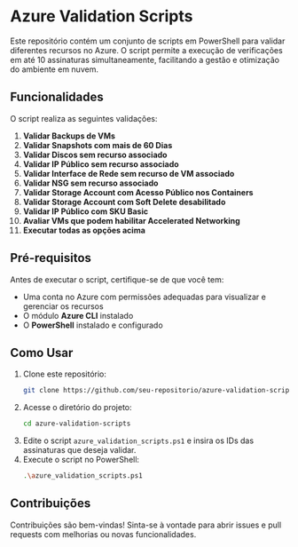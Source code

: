 # Azure Validation Scripts

Este repositório contém um conjunto de scripts em PowerShell para validar diferentes recursos no Azure. O script permite a execução de verificações em até 10 assinaturas simultaneamente, facilitando a gestão e otimização do ambiente em nuvem.

## Funcionalidades

O script realiza as seguintes validações:

1. **Validar Backups de VMs**
2. **Validar Snapshots com mais de 60 Dias**
3. **Validar Discos sem recurso associado**
4. **Validar IP Público sem recurso associado**
5. **Validar Interface de Rede sem recurso de VM associado**
6. **Validar NSG sem recurso associado**
7. **Validar Storage Account com Acesso Público nos Containers**
8. **Validar Storage Account com Soft Delete desabilitado**
9. **Validar IP Público com SKU Basic**
10. **Avaliar VMs que podem habilitar Accelerated Networking**
11. **Executar todas as opções acima**

## Pré-requisitos

Antes de executar o script, certifique-se de que você tem:

- Uma conta no Azure com permissões adequadas para visualizar e gerenciar os recursos
- O módulo **Azure CLI** instalado
- O **PowerShell** instalado e configurado

## Como Usar

1. Clone este repositório:
   ```sh
   git clone https://github.com/seu-repositorio/azure-validation-scripts.git
   ```
2. Acesse o diretório do projeto:
   ```sh
   cd azure-validation-scripts
   ```
3. Edite o script `azure_validation_scripts.ps1` e insira os IDs das assinaturas que deseja validar.
4. Execute o script no PowerShell:
   ```sh
   .\azure_validation_scripts.ps1
   ```

## Contribuições

Contribuições são bem-vindas! Sinta-se à vontade para abrir issues e pull requests com melhorias ou novas funcionalidades.

